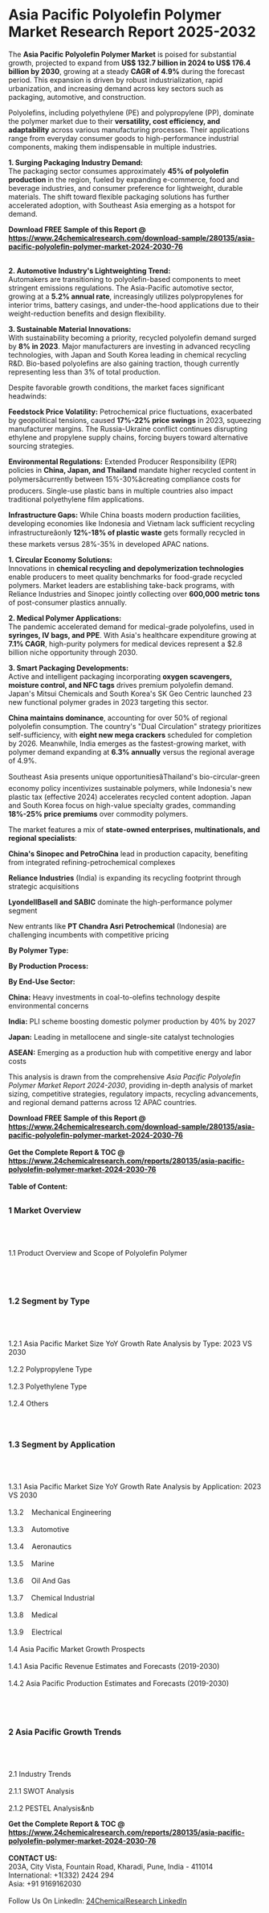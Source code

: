 <h1>Asia Pacific Polyolefin Polymer  Market Research Report 2025-2032</h1><p>The <strong>Asia Pacific Polyolefin Polymer Market</strong> is poised for substantial growth, projected to expand from <strong>US$ 132.7 billion in 2024 to US$ 176.4 billion by 2030</strong>, growing at a steady <strong>CAGR of 4.9%</strong> during the forecast period. This expansion is driven by robust industrialization, rapid urbanization, and increasing demand across key sectors such as packaging, automotive, and construction.</p><p>Polyolefins, including polyethylene (PE) and polypropylene (PP), dominate the polymer market due to their <strong>versatility, cost efficiency, and adaptability</strong> across various manufacturing processes. Their applications range from everyday consumer goods to high-performance industrial components, making them indispensable in multiple industries.</p><p><strong>1. Surging Packaging Industry Demand:</strong><br>
The packaging sector consumes approximately <strong>45% of polyolefin production</strong> in the region, fueled by expanding e-commerce, food and beverage industries, and consumer preference for lightweight, durable materials. The shift toward flexible packaging solutions has further accelerated adoption, with Southeast Asia emerging as a hotspot for demand.</p><div><b>Download FREE Sample of this Report @ 
            <a href="https://www.24chemicalresearch.com/download-sample/280135/asia-pacific-polyolefin-polymer-market-2024-2030-76">
            https://www.24chemicalresearch.com/download-sample/280135/asia-pacific-polyolefin-polymer-market-2024-2030-76</a></b></div><br><p><strong>2. Automotive Industry's Lightweighting Trend:</strong><br>
Automakers are transitioning to polyolefin-based components to meet stringent emissions regulations. The Asia-Pacific automotive sector, growing at a <strong>5.2% annual rate</strong>, increasingly utilizes polypropylenes for interior trims, battery casings, and under-the-hood applications due to their weight-reduction benefits and design flexibility.</p><p><strong>3. Sustainable Material Innovations:</strong><br>
With sustainability becoming a priority, recycled polyolefin demand surged by <strong>8% in 2023</strong>. Major manufacturers are investing in advanced recycling technologies, with Japan and South Korea leading in chemical recycling R&amp;D. Bio-based polyolefins are also gaining traction, though currently representing less than 3% of total production.</p><p>Despite favorable growth conditions, the market faces significant headwinds:</p><p><strong>Feedstock Price Volatility:</strong> Petrochemical price fluctuations, exacerbated by geopolitical tensions, caused <strong>17%-22% price swings</strong> in 2023, squeezing manufacturer margins. The Russia-Ukraine conflict continues disrupting ethylene and propylene supply chains, forcing buyers toward alternative sourcing strategies.</p><p><strong>Environmental Regulations:</strong> Extended Producer Responsibility (EPR) policies in <strong>China, Japan, and Thailand</strong> mandate higher recycled content in polymersâcurrently between 15%-30%âcreating compliance costs for producers. Single-use plastic bans in multiple countries also impact traditional polyethylene film applications.</p><p><strong>Infrastructure Gaps:</strong> While China boasts modern production facilities, developing economies like Indonesia and Vietnam lack sufficient recycling infrastructureâonly <strong>12%-18% of plastic waste</strong> gets formally recycled in these markets versus 28%-35% in developed APAC nations.</p><p><strong>1. Circular Economy Solutions:</strong><br>
Innovations in <strong>chemical recycling and depolymerization technologies</strong> enable producers to meet quality benchmarks for food-grade recycled polymers. Market leaders are establishing take-back programs, with Reliance Industries and Sinopec jointly collecting over <strong>600,000 metric tons</strong> of post-consumer plastics annually.</p><p><strong>2. Medical Polymer Applications:</strong><br>
The pandemic accelerated demand for medical-grade polyolefins, used in <strong>syringes, IV bags, and PPE</strong>. With Asia's healthcare expenditure growing at <strong>7.1% CAGR</strong>, high-purity polymers for medical devices represent a $2.8 billion niche opportunity through 2030.</p><p><strong>3. Smart Packaging Developments:</strong><br>
Active and intelligent packaging incorporating <strong>oxygen scavengers, moisture control, and NFC tags</strong> drives premium polyolefin demand. Japan's Mitsui Chemicals and South Korea's SK Geo Centric launched 23 new functional polymer grades in 2023 targeting this sector.</p><p><strong>China maintains dominance</strong>, accounting for over 50% of regional polyolefin consumption. The country's "Dual Circulation" strategy prioritizes self-sufficiency, with <strong>eight new mega crackers</strong> scheduled for completion by 2026. Meanwhile, India emerges as the fastest-growing market, with polymer demand expanding at <strong>6.3% annually</strong> versus the regional average of 4.9%.</p><p>Southeast Asia presents unique opportunitiesâThailand's bio-circular-green economy policy incentivizes sustainable polymers, while Indonesia's new plastic tax (effective 2024) accelerates recycled content adoption. Japan and South Korea focus on high-value specialty grades, commanding <strong>18%-25% price premiums</strong> over commodity polymers.</p><p>The market features a mix of <strong>state-owned enterprises, multinationals, and regional specialists</strong>:</p><p><strong>China's Sinopec and PetroChina</strong> lead in production capacity, benefiting from integrated refining-petrochemical complexes</p><p><strong>Reliance Industries</strong> (India) is expanding its recycling footprint through strategic acquisitions</p><p><strong>LyondellBasell and SABIC</strong> dominate the high-performance polymer segment</p><p>New entrants like <strong>PT Chandra Asri Petrochemical</strong> (Indonesia) are challenging incumbents with competitive pricing</p><p><strong>By Polymer Type:</strong></p><p><strong>By Production Process:</strong></p><p><strong>By End-Use Sector:</strong></p><p><strong>China:</strong> Heavy investments in coal-to-olefins technology despite environmental concerns</p><p><strong>India:</strong> PLI scheme boosting domestic polymer production by 40% by 2027</p><p><strong>Japan:</strong> Leading in metallocene and single-site catalyst technologies</p><p><strong>ASEAN:</strong> Emerging as a production hub with competitive energy and labor costs</p><p>This analysis is drawn from the comprehensive <em>Asia Pacific Polyolefin Polymer Market Report 2024-2030</em>, providing in-depth analysis of market sizing, competitive strategies, regulatory impacts, recycling advancements, and regional demand patterns across 12 APAC countries.</p><div><b>Download FREE Sample of this Report @ 
            <a href="https://www.24chemicalresearch.com/download-sample/280135/asia-pacific-polyolefin-polymer-market-2024-2030-76">
            https://www.24chemicalresearch.com/download-sample/280135/asia-pacific-polyolefin-polymer-market-2024-2030-76</a></b></div><br><div><b>Get the Complete Report & TOC @ 
            <a href="https://www.24chemicalresearch.com/reports/280135/asia-pacific-polyolefin-polymer-market-2024-2030-76">
            https://www.24chemicalresearch.com/reports/280135/asia-pacific-polyolefin-polymer-market-2024-2030-76</a></b></div><br>
            <b>Table of Content:</b><p><h2><span style="font-size:16px"><strong>1 Market Overview&nbsp;&nbsp; &nbsp;</strong></span></h2><br />
<br />
<p>1.1 Product Overview and Scope of Polyolefin Polymer &nbsp;</p><br />
<br />
<h2><strong><span style="font-size:16px">1.2 Segment by Type&nbsp;&nbsp; &nbsp;</span></strong></h2><br />
<br />
<p>1.2.1 Asia Pacific Market Size YoY Growth Rate Analysis by Type: 2023 VS 2030&nbsp;&nbsp; &nbsp;<br /><br />
1.2.2 Polypropylene Type&nbsp;&nbsp; &nbsp;<br /><br />
1.2.3 Polyethylene Type<br /><br />
1.2.4 Others<br /><br />
<br />
<h2><span style="font-size:16px"><strong>1.3 Segment by Application&nbsp;&nbsp;</strong></span></h2><br />
<br />
<p>1.3.1 Asia Pacific Market Size YoY Growth Rate Analysis by Application: 2023 VS 2030&nbsp;&nbsp; &nbsp;<br /><br />
1.3.2&nbsp;&nbsp; &nbsp;Mechanical Engineering<br /><br />
1.3.3&nbsp;&nbsp; &nbsp;Automotive<br /><br />
1.3.4&nbsp;&nbsp; &nbsp;Aeronautics<br /><br />
1.3.5&nbsp;&nbsp; &nbsp;Marine<br /><br />
1.3.6&nbsp;&nbsp; &nbsp;Oil And Gas<br /><br />
1.3.7&nbsp;&nbsp; &nbsp;Chemical Industrial<br /><br />
1.3.8&nbsp;&nbsp; &nbsp;Medical<br /><br />
1.3.9&nbsp;&nbsp; &nbsp;Electrical<br /><br />
1.4 Asia Pacific Market Growth Prospects&nbsp;&nbsp; &nbsp;<br /><br />
1.4.1 Asia Pacific Revenue Estimates and Forecasts (2019-2030)&nbsp;&nbsp; &nbsp;<br /><br />
1.4.2 Asia Pacific Production Estimates and Forecasts (2019-2030)&nbsp;&nbsp;</p><br />
<br />
<h2><span style="font-size:16px"><strong>2 Asia Pacific Growth Trends&nbsp;&nbsp; &nbsp;</strong></span></h2><br />
<br />
<p>2.1 Industry Trends&nbsp;&nbsp; &nbsp;<br /><br />
2.1.1 SWOT Analysis&nbsp;&nbsp; &nbsp;<br /><br />
2.1.2 PESTEL Analysis&nb</p><div><b>Get the Complete Report & TOC @ 
            <a href="https://www.24chemicalresearch.com/reports/280135/asia-pacific-polyolefin-polymer-market-2024-2030-76">
            https://www.24chemicalresearch.com/reports/280135/asia-pacific-polyolefin-polymer-market-2024-2030-76</a></b></div><br><b>CONTACT US:</b><br>
            203A, City Vista, Fountain Road, Kharadi, Pune, India - 411014<br>
            International: +1(332) 2424 294<br>
            Asia: +91 9169162030 <br><br>
            Follow Us On LinkedIn: <a href="https://www.linkedin.com/company/24chemicalresearch/">24ChemicalResearch LinkedIn</a>